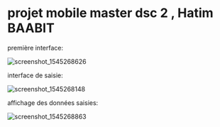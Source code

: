 # projet mobile master dsc 2 , Hatim BAABIT

première interface:

![screenshot_1545268626](https://user-images.githubusercontent.com/45634193/50258308-5dfe4700-03ff-11e9-8b81-0bfe3dee2683.png)

interface de saisie:

![screenshot_1545268148](https://user-images.githubusercontent.com/45634193/50258304-5dfe4700-03ff-11e9-8885-d53553eea36e.png)

affichage des données saisies:

![screenshot_1545268863](https://user-images.githubusercontent.com/45634193/50258303-5d65b080-03ff-11e9-9c9d-d2196e193d6c.png)

